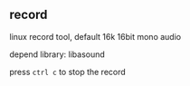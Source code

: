 ## record
linux record tool, default 16k 16bit mono audio

depend library: libasound

press `ctrl c` to stop the record
